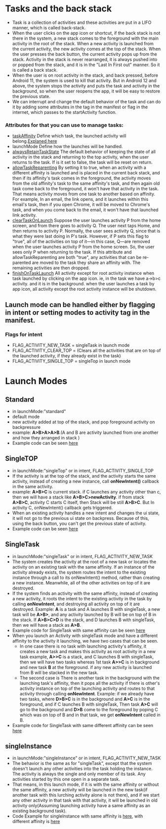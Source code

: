 # Tasks and the back stack

- Task is a collection of activities and these activities are put in a LIFO manner, which is called back-stack.
- When the user clicks on the app icon or shortcut, if the back stack is not there in the system, a new stack comes to the foreground with the main activity in the root of the stack. When a new activity is launched from the current activity, the new activity comes at the top of the stack. When the user presses the back button, the current activity pops up from the stack. Activity in the stack is never rearranged, it is always pushed into or popped from the stack, and it is in the "Last In First out" manner. So it is called a back stack.
- When the user is on root activity in the stack, and back pressed, before Android 11, the system is used to kill that activity. But in Android 12 and above, the system stops the activity and puts the task and activity in the background, so when the user reopens the app, it will be easy to restore the previous state.
- We can interrupt and change the default behavior of the task and can do it by adding some attributes in the <Activit> tag in the manifest or flag in the internet, which passes to the startActivity function.

### Attributes for <activity> that you can use to manage tasks:

- [taskAffinity](https://developer.android.com/guide/topics/manifest/activity-element#aff)
    Define which task, the launched activity will belong.[Explaned here](https://chat.openai.com/share/cc7ca8dc-cfe5-4120-986e-9d6add87dbc3)
- launchMode
    Define how the launches will be handled. 
- [alwaysRetainTaskState](https://developer.android.com/guide/topics/manifest/activity-element#always)
    The default behavior of keeping the state of all activity in the stack and returning to the top activity, when the user returns to the task. If is it set to false, the task will be reset on return.
- [allowTaskReparenting](https://developer.android.com/guide/topics/manifest/activity-element#reparent)
    By setting it to true, when an activity with a different affinity is launched and is placed in the current back stack, and then if its affinity's task comes in the foreground, the activity moves from the old affinity's task to the same affinity's task, and then again old task come back to the foreground, it won't have that activity in the task. That means activity moves from one task to another based on affinity. For example, In an email, the link opens, and it launches within this email's task, then if you open Chrome, it will be moved to Chrome's task, and when you come back to the email, it won't have that launched link activity.
- [clearTaskOnLaunch](https://developer.android.com/guide/topics/manifest/activity-element#clear)
    Suppose the user launches activity P from the home screen, and from there goes to activity Q. The user next taps Home, and then returns to activity P. Normally, the user sees activity Q, since that is what they were last doing in P's task. However, if P sets this flag to "true", all of the activities on top of it—in this case, Q—are removed when the user launches activity P from the home screen. So, the user sees only P when returning to the task. If this attribute and allowTaskReparenting are both "true", any activities that can be re-parented are moved to the task they share an affinity with. The remaining activities are then dropped.
- [finishOnTaskLaunch](https://developer.android.com/guide/topics/manifest/activity-element#finish)
    All activity except for root activity instance when task launched by clicking on the app icon. ie, in the task we have a->b>c activity. and it is in the background. when the user launches a task by app icon, all activity except the root activity instance will be shutdown.



## Launch mode can be handled either by flagging in intent or setting modes to activity tag in the manifest.

### Flags for intent

- FLAG_ACTIVITY_NEW_TASK = singleTask in launch mode
- FLAG_ACTIVITY_CLEAR_TOP = (Clears all the activities that are on top of the launched activity, if they already exist in the task)
- FLAG_ACTIVITY_SINGLE_TOP = singleTop in launch mode

# Launch Modes

## Standard

- in <activity> launchMode:"standard"
- default mode
- new activity added at top of the stack, and pop foreground activity on backpressure
- example: **A>B>A>A>B**.(A and B are activity launched from one another and how they arranged in stack )
- Example code can be seen [here](https://github.com/sribanavasi/android_lauch_modes)

## SingleTOP

- in <activity> launchMode:"singleTop" or in intent, FLAG_ACTIVITY_SINGLE_TOP
- If the activity is at the top of the stack, and the activity starts the same activity, instead of creating a new instance, call **onNewIntent()** callback in the same activity.
- example: **A>B>C** is current stack. if C launches any activity other than c, then we will have a stack like **A>B>C>newActivity**. if from stack **A>B>C**, activity C starts C itself, then Stack will be still **A>B>C**. But In activity C, onNewIntent() callback gets triggered.
- When an existing activity handles a new intent and changes the ui state, it will not go to the previous ui state on backpress. Because of this, using the back button, you can't get the previous state of activity.
- Example code can be seen [here](https://github.com/sribanavasi/android_lauch_modes/tree/single_top)

## SingleTask

- in <activity> launchMode:"singleTask" or in intent, FLAG_ACTIVITY_NEW_TASK
- The system creates the activity at the root of a new task or locates the activity on an existing task with the same affinity. If an instance of the activity already exists, the system routes the intent to the existing instance through a call to its onNewIntent() method, rather than creating a new instance. Meanwhile, all of the other activities on top of it are destroyed.
- If the system finds an activity with the same affinity, instead of creating a new activity, it roots the intent to the existing activity in the task by calling **onNewIntent**, and destroying all activity on top of it are destroyed. Example: **A** is a task and A launches B with singleTask, a new task will be **A>B>**, and any activity launched by B will be on top of B in the stack. If **A>B>C>D** is the stack, and D launches B with singleTask, then we will have a stack as **A>B**. 
- Example code for SingleTask with same affinity can be seen [here](https://github.com/sribanavasi/android_lauch_modes/tree/single_task_same_affinity)
- When you launch an Activity with singleTask mode and have a different affinity to the activity it launching, we have two cases that can be seen. 
    - In one case there is no task with launching activity's affinity, it creates a new task and makes this activity as root activity in a new task example, **A>>C** is a stack, and C launches B with singleTask, then we will have two tasks whereas 1st task **A>>C** is in background and new task **B** at the foreground. if any new activity is launched from B will be stacked in the new task.
    - The second case is There is another task in the background with the launching task's affinity, then it pops all the activity if there is other's activity instance on top of the launching activity and routes to that activity through calling **onNewIntent**. Example: if we already have two tasks, where **D>B>C** is in the background and **A>C** is in the foreground, and if C launches B with singleTask, Then task **A>C** will go to the background and **D>B** come to the foreground by poping C which was on top of B and in that task, we get **onNewIntent** called in B.
- Example code for SingleTask with same different affinity can be seen [here](https://github.com/sribanavasi/android_lauch_modes/tree/single_task_different_affinity)

## singleInstance

- in <activity> launchMode:"singleInstance" or in intent, FLAG_ACTIVITY_NEW_TASK
- The behavior is the same as for "singleTask", except that the system doesn't launch any other activities into the task holding the instance. The activity is always the single and only member of its task. Any activities started by this one open in a separate task.
- That means, in this launch mode, if it is with the same affinity or without the same affinity, a new activity will be launched in the new task(if another task with this lurching activity alone is not there), and if we start any other activity in that task with that activity, it will be launched in old activity only(Assuming launching activity have a same affinity as an existing background task).
- Code Example for singleInstance with same affinity is [here](https://github.com/sribanavasi/android_lauch_modes/tree/single_instance_same_affinity), with different affinity is [here](https://github.com/sribanavasi/android_lauch_modes/tree/single_instance_different_affinity)
